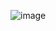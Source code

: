 ![image](https://github.com/javera91/mythological_basilisk/assets/146044960/6463218f-d550-4f8a-828b-2dd57f8a98eb)
